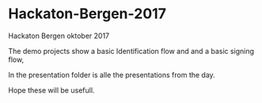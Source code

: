 # Hackaton-Bergen-2017
Hackaton Bergen oktober 2017

The demo projects show a basic Identification flow and and a basic signing flow,

In the presentation folder is alle the presentations from the day.

Hope these will be usefull.
